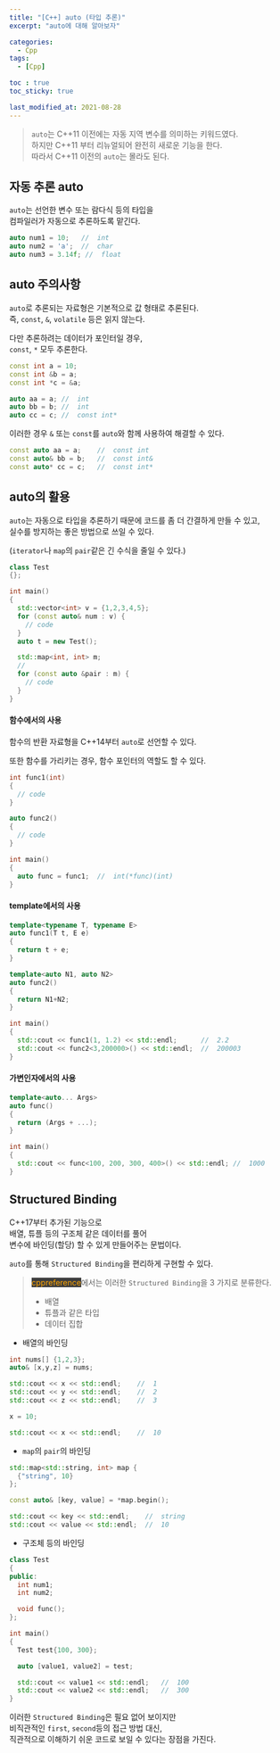 ```yaml
---
title: "[C++] auto (타입 추론)"
excerpt: "auto에 대해 알아보자"

categories:
  - Cpp
tags:
  - [Cpp]

toc : true
toc_sticky: true

last_modified_at: 2021-08-28
---
```


> `auto`는 C++11 이전에는 자동 지역 변수를 의미하는 키워드였다.   
하지만 C++11 부터 리뉴얼되어 완전히 새로운 기능을 한다.   
따라서 C++11 이전의 `auto`는 몰라도 된다.

## 자동 추론 auto

`auto`는 선언한 변수 또는 람다식 등의 타입을   
컴파일러가 자동으로 추론하도록 맡긴다.

```cpp
auto num1 = 10;   //  int
auto num2 = 'a';  //  char
auto num3 = 3.14f; //  float
```

## auto 주의사항

`auto`로 추론되는 자료형은 기본적으로 값 형태로 추론된다.   
즉, `const`, `&`, `volatile` 등은 읽지 않는다.

다만 추론하려는 데이터가 포인터일 경우,   
`const`, `*` 모두 추론한다.

```cpp
const int a = 10;
const int &b = a;
const int *c = &a;

auto aa = a; //  int
auto bb = b; //  int
auto cc = c; //  const int*
```

이러한 경우 `&` 또는 `const`를 `auto`와 함께 사용하여 해결할 수 있다.

```cpp
const auto aa = a;    //  const int
const auto& bb = b;   //  const int&
const auto* cc = c;   //  const int*
```

## auto의 활용

`auto`는 자동으로 타입을 추론하기 때문에 코드를 좀 더 간결하게 만들 수 있고,   
실수를 방지하는 좋은 방법으로 쓰일 수 있다.

(`iterator`나 `map`의 `pair`같은 긴 수식을 줄일 수 있다.)

```cpp
class Test
{};

int main()
{
  std::vector<int> v = {1,2,3,4,5};
  for (const auto& num : v) {
    // code
  }
  auto t = new Test();

  std::map<int, int> m;
  //
  for (const auto &pair : m) {
    // code
  }
}
```

#### 함수에서의 사용

함수의 반환 자료형을 C++14부터 `auto`로 선언할 수 있다.

또한 함수를 가리키는 경우, 함수 포인터의 역할도 할 수 있다.

```cpp
int func1(int)
{
  // code
}

auto func2()
{
  // code
}

int main()
{
  auto func = func1;  //  int(*func)(int)
}
```

#### template에서의 사용

```cpp
template<typename T, typename E>
auto func1(T t, E e)
{
  return t + e;
}

template<auto N1, auto N2>
auto func2()
{
  return N1+N2;
}

int main()
{
  std::cout << func1(1, 1.2) << std::endl;      //  2.2
  std::cout << func2<3,200000>() << std::endl;  //  200003
}
```

#### 가변인자에서의 사용

```cpp
template<auto... Args>
auto func()
{
  return (Args + ...);
}

int main()
{
  std::cout << func<100, 200, 300, 400>() << std::endl; //  1000
}
```

## Structured Binding

C++17부터 추가된 기능으로   
배열, 튜플 등의 구조체 같은 데이터를 풀어   
변수에 바인딩(할당) 할 수 있게 만들어주는 문법이다.

`auto`를 통해 `Structured Binding`을 편리하게 구현할 수 있다.

> <mark style="background-color: #3e3e3e; color: orange;">cppreference</mark>에서는 이러한 `Structured Binding`을 3 가지로 분류한다.
> * 배열
> * 튜플과 같은 타입
> * 데이터 집합

* 배열의 바인딩

```cpp
int nums[] {1,2,3};
auto& [x,y,z] = nums;

std::cout << x << std::endl;    //  1
std::cout << y << std::endl;    //  2
std::cout << z << std::endl;    //  3

x = 10;

std::cout << x << std::endl;    //  10
```

* `map`의 `pair`의 바인딩

```cpp
std::map<std::string, int> map {
  {"string", 10}
};

const auto& [key, value] = *map.begin();

std::cout << key << std::endl;    //  string
std::cout << value << std::endl;  //  10
```


* 구조체 등의 바인딩

```cpp
class Test
{
public:
  int num1;
  int num2;

  void func();
};

int main()
{
  Test test{100, 300};

  auto [value1, value2] = test;

  std::cout << value1 << std::endl;   //  100
  std::cout << value2 << std::endl;   //  300
}
```

이러한 `Structured Binding`은 필요 없어 보이지만   
비직관적인 `first`, `second`등의 접근 방법 대신,   
직관적으로 이해하기 쉬운 코드로 보일 수 있다는 장점을 가진다.